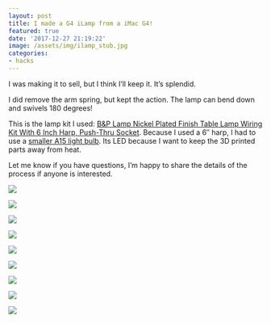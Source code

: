 ```yaml
---
layout: post
title: I made a G4 iLamp from a iMac G4!
featured: true
date: '2017-12-27 21:19:22'
image: /assets/img/ilamp_stub.jpg
categories:
- hacks
---
```



I was making it to sell, but I think I’ll keep it. It’s splendid.

I did remove the arm spring, but kept the action. The lamp can bend down and swivels 180 degrees!

This is the lamp kit I used: [B&P Lamp Nickel Plated Finish Table Lamp Wiring Kit With 6 Inch Harp, Push-Thru Socket](http://amzn.to/2Dq3iop). Because I used a 6″ harp, I had to use a [smaller A15 light bulb](http://amzn.to/2CdYjKw). Its LED because I want to keep the 3D printed parts away from heat.

Let me know if you have questions, I’m happy to share the details of the process if anyone is interested.

[![](https://i0.wp.com/res.cloudinary.com/thecase/image/upload/h_1024,w_768/v1514682863/IMG_0133_zbsfsy.jpg?resize=768%2C1024)](https://i2.wp.com/res.cloudinary.com/thecase/image/upload/v1514682863/IMG_0133_zbsfsy.jpg)

[![](https://i1.wp.com/res.cloudinary.com/thecase/image/upload/h_1024,w_768/v1514682861/IMG_0134_d7shk5.jpg?resize=768%2C1024)](https://i1.wp.com/res.cloudinary.com/thecase/image/upload/v1514682861/IMG_0134_d7shk5.jpg)

[![](https://i1.wp.com/res.cloudinary.com/thecase/image/upload/h_1024,w_768/v1514682858/IMG_0135_d3q1hp.jpg?resize=768%2C1024)](https://i1.wp.com/res.cloudinary.com/thecase/image/upload/v1514682858/IMG_0135_d3q1hp.jpg)

[![](https://i2.wp.com/res.cloudinary.com/thecase/image/upload/h_1024,w_768/v1514682856/IMG_0136_serg2y.jpg?resize=768%2C1024)](https://i2.wp.com/res.cloudinary.com/thecase/image/upload/v1514682856/IMG_0136_serg2y.jpg)

[![](https://i2.wp.com/res.cloudinary.com/thecase/image/upload/h_1024,w_768/v1514682853/IMG_0137_ccclyj.jpg?resize=768%2C1024)](https://i2.wp.com/res.cloudinary.com/thecase/image/upload/v1514682853/IMG_0137_ccclyj.jpg)

[![](https://i1.wp.com/res.cloudinary.com/thecase/image/upload/h_1024,w_768/v1514682844/IMG_0142_zxzgmb.jpg?resize=768%2C1024)](https://i0.wp.com/res.cloudinary.com/thecase/image/upload/v1514682844/IMG_0142_zxzgmb.jpg)

[![](https://i1.wp.com/res.cloudinary.com/thecase/image/upload/h_1024,w_768/v1514682841/IMG_0143_qxks4q.jpg?resize=768%2C1024)](https://i0.wp.com/res.cloudinary.com/thecase/image/upload/v1514682841/IMG_0143_qxks4q.jpg)

[![](https://i0.wp.com/res.cloudinary.com/thecase/image/upload/h_1024,w_768/v1514682848/IMG_0139_etmxs7.jpg?resize=768%2C1024)](https://i2.wp.com/res.cloudinary.com/thecase/image/upload/v1514682848/IMG_0139_etmxs7.jpg)

[![](https://i1.wp.com/res.cloudinary.com/thecase/image/upload/h_1024,w_768/v1514682846/IMG_0140_ksviul.jpg?resize=768%2C1024)](https://i1.wp.com/res.cloudinary.com/thecase/image/upload/v1514682846/IMG_0140_ksviul.jpg)


